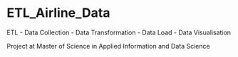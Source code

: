 # ETL_Airline_Data
ETL - Data Collection - Data Transformation - Data Load - Data Visualisation


Project at Master of Science in Applied Information and Data Science
